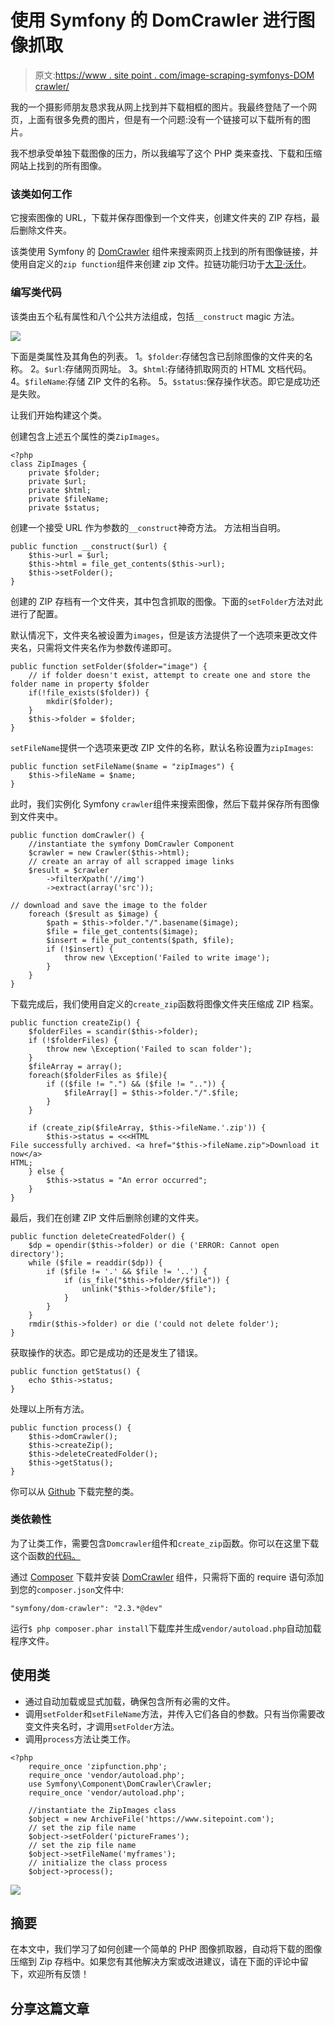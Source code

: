 # 使用 Symfony 的 DomCrawler 进行图像抓取

> 原文:[https://www . site point . com/image-scraping-symfonys-DOM crawler/](https://www.sitepoint.com/image-scraping-symfonys-domcrawler/)

我的一个摄影师朋友恳求我从网上找到并下载相框的图片。我最终登陆了一个网页，上面有很多免费的图片，但是有一个问题:没有一个链接可以下载所有的图片。

我不想承受单独下载图像的压力，所以我编写了这个 PHP 类来查找、下载和压缩网站上找到的所有图像。

### 该类如何工作

它搜索图像的 URL，下载并保存图像到一个文件夹，创建文件夹的 ZIP 存档，最后删除文件夹。

该类使用 Symfony 的 [DomCrawler](http://symfony.com/doc/current/components/dom_crawler.html) 组件来搜索网页上找到的所有图像链接，并使用自定义的`zip function`组件来创建 zip 文件。拉链功能归功于[大卫·沃什](http://davidwalsh.name/create-zip-php)。

### 编写类代码

该类由五个私有属性和八个公共方法组成，包括`__construct` magic 方法。

![](../Images/8bb54916bd9c96e2aca7493639a7287f.png)

下面是类属性及其角色的列表。
1。`$folder`:存储包含已刮除图像的文件夹的名称。
2。`$url`:存储网页网址。
3。`$html`:存储待抓取网页的 HTML 文档代码。
4。`$fileName`:存储 ZIP 文件的名称。
5。`$status`:保存操作状态。即它是成功还是失败。

让我们开始构建这个类。

创建包含上述五个属性的类`ZipImages`。

```
<?php
class ZipImages {
    private $folder;
    private $url;
    private $html;
    private $fileName;
    private $status;
```

创建一个接受 URL 作为参数的`__construct`神奇方法。
方法相当自明。

```
public function __construct($url) {
    $this->url = $url; 
    $this->html = file_get_contents($this->url);
    $this->setFolder();
}
```

创建的 ZIP 存档有一个文件夹，其中包含抓取的图像。下面的`setFolder`方法对此进行了配置。

默认情况下，文件夹名被设置为`images`，但是该方法提供了一个选项来更改文件夹名，只需将文件夹名作为参数传递即可。

```
public function setFolder($folder="image") {
    // if folder doesn't exist, attempt to create one and store the folder name in property $folder
    if(!file_exists($folder)) {
        mkdir($folder);
    }
    $this->folder = $folder;
}
```

`setFileName`提供一个选项来更改 ZIP 文件的名称，默认名称设置为`zipImages`:

```
public function setFileName($name = "zipImages") {
    $this->fileName = $name;
}
```

此时，我们实例化 Symfony `crawler`组件来搜索图像，然后下载并保存所有图像到文件夹中。

```
public function domCrawler() {
    //instantiate the symfony DomCrawler Component
    $crawler = new Crawler($this->html);
    // create an array of all scrapped image links
    $result = $crawler
        ->filterXpath('//img')
        ->extract(array('src'));

// download and save the image to the folder 
    foreach ($result as $image) {
        $path = $this->folder."/".basename($image);
        $file = file_get_contents($image);
        $insert = file_put_contents($path, $file);
        if (!$insert) {
            throw new \Exception('Failed to write image');
        }
    }
}
```

下载完成后，我们使用自定义的`create_zip`函数将图像文件夹压缩成 ZIP 档案。

```
public function createZip() {
    $folderFiles = scandir($this->folder);
    if (!$folderFiles) {
        throw new \Exception('Failed to scan folder');
    }
    $fileArray = array();
    foreach($folderFiles as $file){
        if (($file != ".") && ($file != "..")) {
            $fileArray[] = $this->folder."/".$file;
        }
    }

    if (create_zip($fileArray, $this->fileName.'.zip')) {
        $this->status = <<<HTML
File successfully archived. <a href="$this->fileName.zip">Download it now</a>
HTML;
    } else {
        $this->status = "An error occurred";
    }
}
```

最后，我们在创建 ZIP 文件后删除创建的文件夹。

```
public function deleteCreatedFolder() {
    $dp = opendir($this->folder) or die ('ERROR: Cannot open directory');
    while ($file = readdir($dp)) {
        if ($file != '.' && $file != '..') {
            if (is_file("$this->folder/$file")) {
                unlink("$this->folder/$file");
            }
        }
    }
    rmdir($this->folder) or die ('could not delete folder');
}
```

获取操作的状态。即它是成功的还是发生了错误。

```
public function getStatus() {
    echo $this->status;
}
```

处理以上所有方法。

```
public function process() {
    $this->domCrawler();
    $this->createZip();
    $this->deleteCreatedFolder();
    $this->getStatus();
}
```

你可以从 [Github](https://gist.github.com/Swader/9036132#file-class-ziparchive-php) 下载完整的类。

### 类依赖性

为了让类工作，需要包含`Domcrawler`组件和`create_zip`函数。你可以在这里下载这个函数[的代码。](https://gist.github.com/Swader/9036132#file-zipfunction-php)

通过 [Composer](http://getcomposer.org/) 下载并安装 [DomCrawler](http://symfony.com/doc/current/components/dom_crawler.html) 组件，只需将下面的 require 语句添加到您的`composer.json`文件中:

```
"symfony/dom-crawler": "2.3.*@dev"
```

运行`$ php composer.phar install`下载库并生成`vendor/autoload.php`自动加载程序文件。

## 使用类

*   通过自动加载或显式加载，确保包含所有必需的文件。
*   调用`setFolder`和`setFileName`方法，并传入它们各自的参数。只有当你需要改变文件夹名时，才调用`setFolder`方法。
*   调用`process`方法让类工作。

```
<?php
    require_once 'zipfunction.php';
    require_once 'vendor/autoload.php';
    use Symfony\Component\DomCrawler\Crawler;
    require_once 'vendor/autoload.php';

    //instantiate the ZipImages class
    $object = new ArchiveFile('https://www.sitepoint.com');
    // set the zip file name
    $object->setFolder('pictureFrames');
    // set the zip file name
    $object->setFileName('myframes');
    // initialize the class process
    $object->process();
```

![](../Images/4a4f73b60ec40d2d4a194017a6ac17a7.png)

## 摘要

在本文中，我们学习了如何创建一个简单的 PHP 图像抓取器，自动将下载的图像压缩到 Zip 存档中。如果您有其他解决方案或改进建议，请在下面的评论中留下，欢迎所有反馈！

## 分享这篇文章